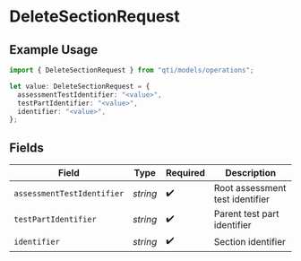 # DeleteSectionRequest

## Example Usage

```typescript
import { DeleteSectionRequest } from "qti/models/operations";

let value: DeleteSectionRequest = {
  assessmentTestIdentifier: "<value>",
  testPartIdentifier: "<value>",
  identifier: "<value>",
};
```

## Fields

| Field                           | Type                            | Required                        | Description                     |
| ------------------------------- | ------------------------------- | ------------------------------- | ------------------------------- |
| `assessmentTestIdentifier`      | *string*                        | :heavy_check_mark:              | Root assessment test identifier |
| `testPartIdentifier`            | *string*                        | :heavy_check_mark:              | Parent test part identifier     |
| `identifier`                    | *string*                        | :heavy_check_mark:              | Section identifier              |